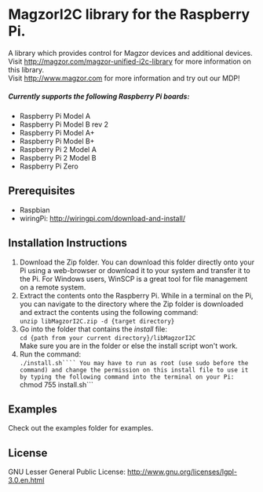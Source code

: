 # MagzorI2C library for the Raspberry Pi.
A library which provides control for Magzor devices and additional devices.  
Visit http://magzor.com/magzor-unified-i2c-library for more information on this library.  
Visit http://www.magzor.com for more information and try out our MDP!  
##### Currently supports the following Raspberry Pi boards:
* Raspberry Pi Model A
* Raspberry Pi Model B rev 2
* Raspberry Pi Model A+
* Raspberry Pi Model B+
* Raspberry Pi 2 Model A
* Raspberry Pi 2 Model B
* Raspberry Pi Zero

## Prerequisites
* Raspbian
* wiringPi: http://wiringpi.com/download-and-install/

## Installation Instructions
1. Download the Zip folder. You can download this folder directly onto your Pi using a web-browser or download it to your system and transfer it to the Pi. For Windows users, WinSCP is a great tool for file management on a remote system.
2. Extract the contents onto the Raspberry Pi. While in a terminal on the Pi, you can navigate to the directory where the Zip folder is downloaded and extract the contents using the following command:  
```unzip libMagzorI2C.zip -d {target directory}```
3. Go into the folder that contains the *install* file:  
```cd {path from your current directory}/libMagzorI2C```  
Make sure you are in the folder or else the install script won't work.
4. Run the command:  
```./install.sh````
You may have to run as root (use sudo before the command) and change the permission on this install file to use it by typing the following command into the terminal on your Pi:  
```chmod 755 install.sh```

## Examples
Check out the examples folder for examples.
## License
GNU Lesser General Public License: http://www.gnu.org/licenses/lgpl-3.0.en.html
